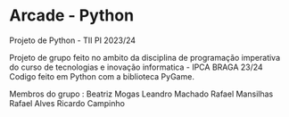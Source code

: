 # Arcade - Python
 Projeto de Python - TII PI 2023/24

 Projeto de grupo feito no ambito da disciplina de programação imperativa do curso de tecnologias e inovação informatica - IPCA BRAGA 23/24
 Codigo feito em Python com a biblioteca PyGame.

 Membros do grupo : 
 Beatriz Mogas
 Leandro Machado
 Rafael Mansilhas
 Rafael Alves 
 Ricardo Campinho 


